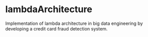 # lambdaArchitecture
Implementation of lambda architecture in big data engineering by developing a credit card fraud detection system. 
